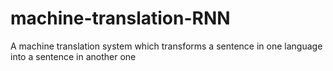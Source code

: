 # machine-translation-RNN
A machine translation system which transforms a sentence in one language into a sentence in another one
